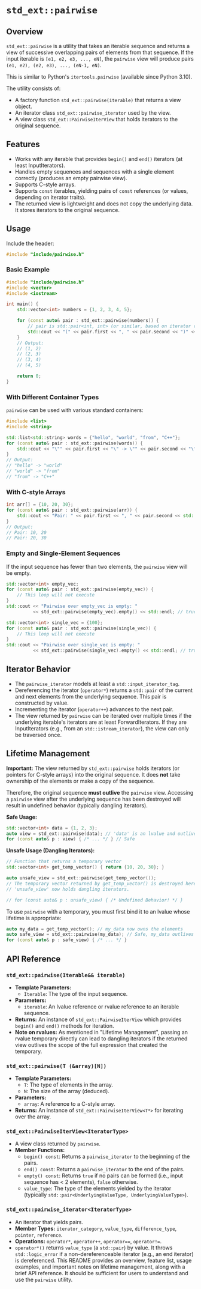 # `std_ext::pairwise`

## Overview

`std_ext::pairwise` is a utility that takes an iterable sequence and returns a view of successive overlapping pairs of elements from that sequence. If the input iterable is `[e1, e2, e3, ..., eN]`, the `pairwise` view will produce pairs `(e1, e2), (e2, e3), ..., (eN-1, eN)`.

This is similar to Python's `itertools.pairwise` (available since Python 3.10).

The utility consists of:
- A factory function `std_ext::pairwise(iterable)` that returns a view object.
- An iterator class `std_ext::pairwise_iterator` used by the view.
- A view class `std_ext::PairwiseIterView` that holds iterators to the original sequence.

## Features

- Works with any iterable that provides `begin()` and `end()` iterators (at least InputIterators).
- Handles empty sequences and sequences with a single element correctly (produces an empty pairwise view).
- Supports C-style arrays.
- Supports `const` iterables, yielding pairs of `const` references (or values, depending on iterator traits).
- The returned view is lightweight and does not copy the underlying data. It stores iterators to the original sequence.

## Usage

Include the header:
```cpp
#include "include/pairwise.h"
```

### Basic Example

```cpp
#include "include/pairwise.h"
#include <vector>
#include <iostream>

int main() {
    std::vector<int> numbers = {1, 2, 3, 4, 5};

    for (const auto& pair : std_ext::pairwise(numbers)) {
        // pair is std::pair<int, int> (or similar, based on iterator value_type)
        std::cout << "(" << pair.first << ", " << pair.second << ")" << std::endl;
    }
    // Output:
    // (1, 2)
    // (2, 3)
    // (3, 4)
    // (4, 5)

    return 0;
}
```

### With Different Container Types

`pairwise` can be used with various standard containers:

```cpp
#include <list>
#include <string>

std::list<std::string> words = {"hello", "world", "from", "C++"};
for (const auto& pair : std_ext::pairwise(words)) {
    std::cout << "\"" << pair.first << "\" -> \"" << pair.second << "\"" << std::endl;
}
// Output:
// "hello" -> "world"
// "world" -> "from"
// "from" -> "C++"
```

### With C-style Arrays

```cpp
int arr[] = {10, 20, 30};
for (const auto& pair : std_ext::pairwise(arr)) {
    std::cout << "Pair: " << pair.first << ", " << pair.second << std::endl;
}
// Output:
// Pair: 10, 20
// Pair: 20, 30
```

### Empty and Single-Element Sequences

If the input sequence has fewer than two elements, the `pairwise` view will be empty.

```cpp
std::vector<int> empty_vec;
for (const auto& pair : std_ext::pairwise(empty_vec)) {
    // This loop will not execute
}
std::cout << "Pairwise over empty_vec is empty: "
          << std_ext::pairwise(empty_vec).empty() << std::endl; // true

std::vector<int> single_vec = {100};
for (const auto& pair : std_ext::pairwise(single_vec)) {
    // This loop will not execute
}
std::cout << "Pairwise over single_vec is empty: "
          << std_ext::pairwise(single_vec).empty() << std::endl; // true
```

## Iterator Behavior

- The `pairwise_iterator` models at least a `std::input_iterator_tag`.
- Dereferencing the iterator (`operator*`) returns a `std::pair` of the current and next elements from the underlying sequence. This pair is constructed by value.
- Incrementing the iterator (`operator++`) advances to the next pair.
- The view returned by `pairwise` can be iterated over multiple times if the underlying iterable's iterators are at least ForwardIterators. If they are InputIterators (e.g., from an `std::istream_iterator`), the view can only be traversed once.

## Lifetime Management

**Important:** The view returned by `std_ext::pairwise` holds iterators (or pointers for C-style arrays) into the original sequence. It does **not** take ownership of the elements or make a copy of the sequence.

Therefore, the original sequence **must outlive** the `pairwise` view. Accessing a `pairwise` view after the underlying sequence has been destroyed will result in undefined behavior (typically dangling iterators).

**Safe Usage:**
```cpp
std::vector<int> data = {1, 2, 3};
auto view = std_ext::pairwise(data); // 'data' is an lvalue and outlives 'view'
for (const auto& p : view) { /* ... */ } // Safe
```

**Unsafe Usage (Dangling Iterators):**
```cpp
// Function that returns a temporary vector
std::vector<int> get_temp_vector() { return {10, 20, 30}; }

auto unsafe_view = std_ext::pairwise(get_temp_vector());
// The temporary vector returned by get_temp_vector() is destroyed here.
// 'unsafe_view' now holds dangling iterators.

// for (const auto& p : unsafe_view) { /* Undefined Behavior! */ }
```
To use `pairwise` with a temporary, you must first bind it to an lvalue whose lifetime is appropriate:
```cpp
auto my_data = get_temp_vector(); // my_data now owns the elements
auto safe_view = std_ext::pairwise(my_data); // Safe, my_data outlives safe_view
for (const auto& p : safe_view) { /* ... */ }
```

## API Reference

### `std_ext::pairwise(Iterable&& iterable)`
- **Template Parameters:**
    - `Iterable`: The type of the input sequence.
- **Parameters:**
    - `iterable`: An lvalue reference or rvalue reference to an iterable sequence.
- **Returns:** An instance of `std_ext::PairwiseIterView` which provides `begin()` and `end()` methods for iteration.
- **Note on rvalues:** As mentioned in "Lifetime Management", passing an rvalue temporary directly can lead to dangling iterators if the returned view outlives the scope of the full expression that created the temporary.

### `std_ext::pairwise(T (&array)[N])`
- **Template Parameters:**
    - `T`: The type of elements in the array.
    - `N`: The size of the array (deduced).
- **Parameters:**
    - `array`: A reference to a C-style array.
- **Returns:** An instance of `std_ext::PairwiseIterView<T*>` for iterating over the array.

### `std_ext::PairwiseIterView<IteratorType>`
- A view class returned by `pairwise`.
- **Member Functions:**
    - `begin() const`: Returns a `pairwise_iterator` to the beginning of the pairs.
    - `end() const`: Returns a `pairwise_iterator` to the end of the pairs.
    - `empty() const`: Returns `true` if no pairs can be formed (i.e., input sequence has < 2 elements), `false` otherwise.
    - `value_type`: The type of the elements yielded by the iterator (typically `std::pair<UnderlyingValueType, UnderlyingValueType>`).

### `std_ext::pairwise_iterator<IteratorType>`
- An iterator that yields pairs.
- **Member Types:** `iterator_category`, `value_type`, `difference_type`, `pointer`, `reference`.
- **Operations:** `operator*`, `operator++`, `operator==`, `operator!=`.
- `operator*()` returns `value_type` (a `std::pair`) by value. It throws `std::logic_error` if a non-dereferenceable iterator (e.g., an end iterator) is dereferenced.
This README provides an overview, feature list, usage examples, and important notes on lifetime management, along with a brief API reference. It should be sufficient for users to understand and use the `pairwise` utility.
